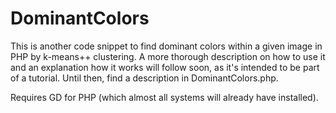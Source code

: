# DominantColors

This is another code snippet to find dominant colors within a given image in PHP by k-means++ clustering. A more thorough description on how to use it and an explanation how it works will follow soon, as it's intended to be part of a tutorial. Until then, find a description in DominantColors.php.

Requires GD for PHP (which almost all systems will already have installed).
